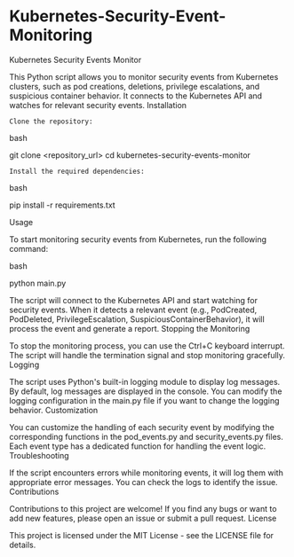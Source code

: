 # Kubernetes-Security-Event-Monitoring

Kubernetes Security Events Monitor

This Python script allows you to monitor security events from Kubernetes clusters, such as pod creations, deletions, privilege escalations, and suspicious container behavior. It connects to the Kubernetes API and watches for relevant security events.
Installation

    Clone the repository:

bash

git clone <repository_url>
cd kubernetes-security-events-monitor

    Install the required dependencies:

bash

pip install -r requirements.txt

Usage

To start monitoring security events from Kubernetes, run the following command:

bash

python main.py

The script will connect to the Kubernetes API and start watching for security events. When it detects a relevant event (e.g., PodCreated, PodDeleted, PrivilegeEscalation, SuspiciousContainerBehavior), it will process the event and generate a report.
Stopping the Monitoring

To stop the monitoring process, you can use the Ctrl+C keyboard interrupt. The script will handle the termination signal and stop monitoring gracefully.
Logging

The script uses Python's built-in logging module to display log messages. By default, log messages are displayed in the console. You can modify the logging configuration in the main.py file if you want to change the logging behavior.
Customization

You can customize the handling of each security event by modifying the corresponding functions in the pod_events.py and security_events.py files. Each event type has a dedicated function for handling the event logic.
Troubleshooting

If the script encounters errors while monitoring events, it will log them with appropriate error messages. You can check the logs to identify the issue.
Contributions

Contributions to this project are welcome! If you find any bugs or want to add new features, please open an issue or submit a pull request.
License

This project is licensed under the MIT License - see the LICENSE file for details.
